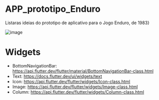 # APP_prototipo_Enduro
Listaras ideias do prototipo de  aplicativo para o Jogo Enduro, de 1983}

![image](https://github.com/Rob3rt2/APP_prototipo_Enduro/assets/127865166/6724de15-637d-4b60-bb82-c949a33d55e6)


# Widgets

- BottomNavigationBar: https://api.flutter.dev/flutter/material/BottomNavigationBar-class.html
- Text: https://docs.flutter.dev/ui/widgets/text
- Icon: https://api.flutter.dev/flutter/widgets/Icon-class.html
- Image: https://api.flutter.dev/flutter/widgets/Image-class.html
- Column: https://api.flutter.dev/flutter/widgets/Column-class.html
